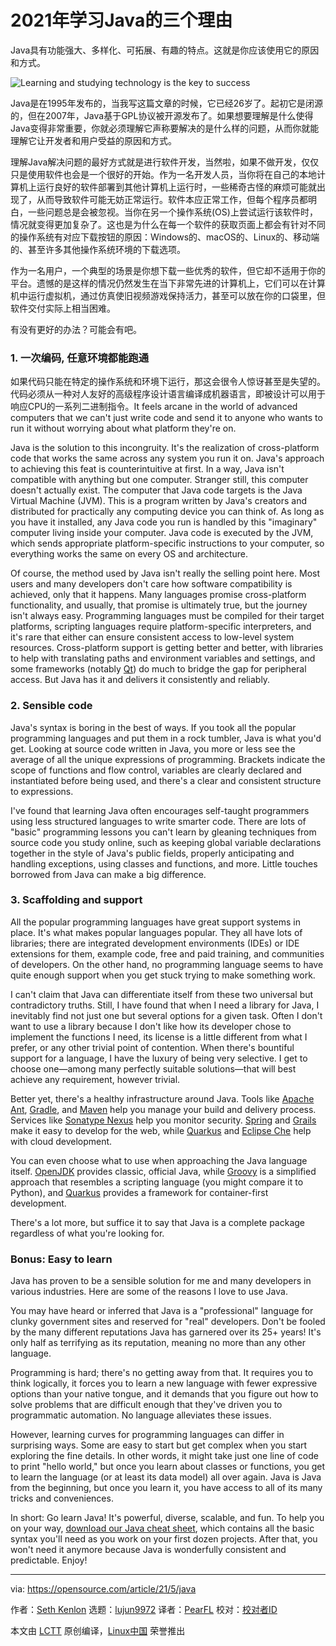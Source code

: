 [#]: subject: (3 reasons to learn Java in 2021)
[#]: via: (https://opensource.com/article/21/5/java)
[#]: author: (Seth Kenlon https://opensource.com/users/seth)
[#]: collector: (lujun9972)
[#]: translator: (PearFL)
[#]: reviewer: ( )
[#]: publisher: ( )
[#]: url: ( )

2021年学习Java的三个理由
======
Java具有功能强大、多样化、可拓展、有趣的特点。这就是你应该使用它的原因和方式。

![Learning and studying technology is the key to success][1]

Java是在1995年发布的，当我写这篇文章的时候，它已经26岁了。起初它是闭源的，但在2007年，Java基于GPL协议被开源发布了。如果想要理解是什么使得Java变得非常重要，你就必须理解它声称要解决的是什么样的问题，从而你就能理解它让开发者和用户受益的原因和方式。

理解Java解决问题的最好方式就是进行软件开发，当然啦，如果不做开发，仅仅只是使用软件也会是一个很好的开始。作为一名开发人员，当你将在自己的本地计算机上运行良好的软件部署到其他计算机上运行时，一些稀奇古怪的麻烦可能就出现了，从而导致软件可能无妨正常运行。软件本应正常工作，但每个程序员都明白，一些问题总是会被忽视。当你在另一个操作系统(OS)上尝试运行该软件时，情况就变得更加复杂了。这也是为什么在每一个软件的获取页面上都会有针对不同的操作系统有对应下载按钮的原因：Windows的、macOS的、Linux的、移动端的、甚至许多其他操作系统环境的下载选项。

作为一名用户，一个典型的场景是你想下载一些优秀的软件，但它却不适用于你的平台。遗憾的是这样的情况仍然发生在当下非常先进的计算机上，它们可以在计算机中运行虚拟机，通过仿真使旧视频游戏保持活力，甚至可以放在你的口袋里，但软件交付实际上相当困难。

有没有更好的办法？可能会有吧。

### 1\. 一次编码, 任意环境都能跑通

如果代码只能在特定的操作系统和环境下运行，那这会很令人惊讶甚至是失望的。代码必须从一种对人友好的高级程序设计语言编译成机器语言，即被设计可以用于响应CPU的一系列二进制指令。It feels arcane in the world of advanced computers that we can't just write code and send it to anyone who wants to run it without worrying about what platform they're on.

Java is the solution to this incongruity. It's the realization of cross-platform code that works the same across any system you run it on. Java's approach to achieving this feat is counterintuitive at first. In a way, Java isn't compatible with anything but one computer. Stranger still, this computer doesn't actually exist. The computer that Java code targets is the Java Virtual Machine (JVM). This is a program written by Java's creators and distributed for practically any computing device you can think of. As long as you have it installed, any Java code you run is handled by this "imaginary" computer living inside your computer. Java code is executed by the JVM, which sends appropriate platform-specific instructions to your computer, so everything works the same on every OS and architecture.

Of course, the method used by Java isn't really the selling point here. Most users and many developers don't care how software compatibility is achieved, only that it happens. Many languages promise cross-platform functionality, and usually, that promise is ultimately true, but the journey isn't always easy. Programming languages must be compiled for their target platforms, scripting languages require platform-specific interpreters, and it's rare that either can ensure consistent access to low-level system resources. Cross-platform support is getting better and better, with libraries to help with translating paths and environment variables and settings, and some frameworks (notably [Qt][2]) do much to bridge the gap for peripheral access. But Java has it and delivers it consistently and reliably.

### 2\. Sensible code

Java's syntax is boring in the best of ways. If you took all the popular programming languages and put them in a rock tumbler, Java is what you'd get. Looking at source code written in Java, you more or less see the average of all the unique expressions of programming. Brackets indicate the scope of functions and flow control, variables are clearly declared and instantiated before being used, and there's a clear and consistent structure to expressions.

I've found that learning Java often encourages self-taught programmers using less structured languages to write smarter code. There are lots of "basic" programming lessons you can't learn by gleaning techniques from source code you study online, such as keeping global variable declarations together in the style of Java's public fields, properly anticipating and handling exceptions, using classes and functions, and more. Little touches borrowed from Java can make a big difference.

### 3\. Scaffolding and support

All the popular programming languages have great support systems in place. It's what makes popular languages popular. They all have lots of libraries; there are integrated development environments (IDEs) or IDE extensions for them, example code, free and paid training, and communities of developers. On the other hand, no programming language seems to have quite enough support when you get stuck trying to make something work.

I can't claim that Java can differentiate itself from these two universal but contradictory truths. Still, I have found that when I need a library for Java, I inevitably find not just one but several options for a given task. Often I don't want to use a library because I don't like how its developer chose to implement the functions I need, its license is a little different from what I prefer, or any other trivial point of contention. When there's bountiful support for a language, I have the luxury of being very selective. I get to choose one—among many perfectly suitable solutions—that will best achieve any requirement, however trivial.

Better yet, there's a healthy infrastructure around Java. Tools like [Apache Ant][3], [Gradle][4], and [Maven][5] help you manage your build and delivery process. Services like [Sonatype Nexus][6] help you monitor security. [Spring][7] and [Grails][8] make it easy to develop for the web, while [Quarkus][9] and [Eclipse Che][10] help with cloud development.

You can even choose what to use when approaching the Java language itself. [OpenJDK][11] provides classic, official Java, while [Groovy][12] is a simplified approach that resembles a scripting language (you might compare it to Python), and [Quarkus][13] provides a framework for container-first development.

There's a lot more, but suffice it to say that Java is a complete package regardless of what you're looking for.

### Bonus: Easy to learn

Java has proven to be a sensible solution for me and many developers in various industries. Here are some of the reasons I love to use Java.

You may have heard or inferred that Java is a "professional" language for clunky government sites and reserved for "real" developers. Don't be fooled by the many different reputations Java has garnered over its 25+ years! It's only half as terrifying as its reputation, meaning no more than any other language.

Programming is hard; there's no getting away from that. It requires you to think logically, it forces you to learn a new language with fewer expressive options than your native tongue, and it demands that you figure out how to solve problems that are difficult enough that they've driven you to programmatic automation. No language alleviates these issues.

However, learning curves for programming languages can differ in surprising ways. Some are easy to start but get complex when you start exploring the fine details. In other words, it might take just one line of code to print "hello world," but once you learn about classes or functions, you get to learn the language (or at least its data model) all over again. Java is Java from the beginning, but once you learn it, you have access to all of its many tricks and conveniences.

In short: Go learn Java! It's powerful, diverse, scalable, and fun. To help you on your way, [download our Java cheat sheet][14], which contains all the basic syntax you'll need as you work on your first dozen projects. After that, you won't need it anymore because Java is wonderfully consistent and predictable. Enjoy!

--------------------------------------------------------------------------------

via: https://opensource.com/article/21/5/java

作者：[Seth Kenlon][a]
选题：[lujun9972][b]
译者：[PearFL](https://github.com/PearFL)
校对：[校对者ID](https://github.com/校对者ID)

本文由 [LCTT](https://github.com/LCTT/TranslateProject) 原创编译，[Linux中国](https://linux.cn/) 荣誉推出

[a]: https://opensource.com/users/seth
[b]: https://github.com/lujun9972
[1]: https://opensource.com/sites/default/files/styles/image-full-size/public/lead-images/studying-books-java-couch-education.png?itok=C9gasCXr (Learning and studying technology is the key to success)
[2]: http://qt.io
[3]: https://ant.apache.org/
[4]: https://gradle.org
[5]: https://spring.io/guides/gs/maven
[6]: https://www.sonatype.com/products/repository-pro
[7]: http://spring.io
[8]: https://grails.org
[9]: https://opensource.com/article/21/4/quarkus-tutorial
[10]: https://opensource.com/article/19/10/cloud-ide-che
[11]: http://adoptopenjdk.net
[12]: https://opensource.com/article/20/12/groovy
[13]: https://developers.redhat.com/products/quarkus/getting-started
[14]: https://opensource.com/downloads/java-cheat-sheet
